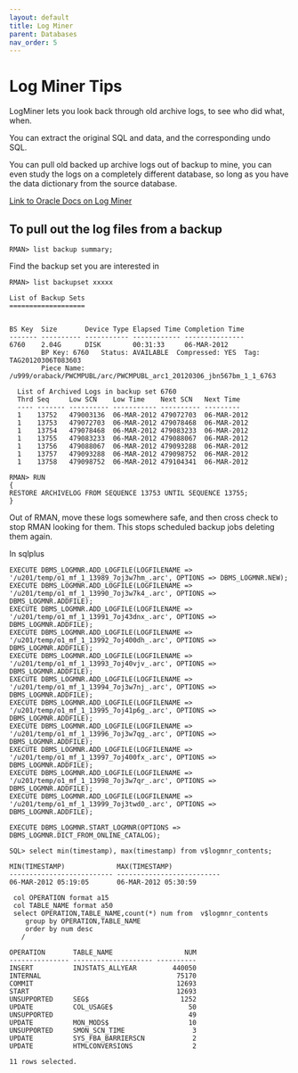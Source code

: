```yaml
---
layout: default
title: Log Miner
parent: Databases
nav_order: 5
---
```


# Log Miner Tips 

LogMiner lets you look back through old archive logs, to see who did what, when.

You can extract the original SQL and data, and the corresponding undo SQL.

You can pull old backed up archive logs out of backup to mine, you can even study the logs on a completely different database, so long as you have the data dictionary from the source database.

[Link to Oracle Docs on Log Miner](http://docs.oracle.com/cd/E11882_01/server.112/e22490/logminer.htm#i1015913)

## To pull out the log files from a backup

```
RMAN> list backup summary;

```

Find the backup set you are interested in

```
RMAN> list backupset xxxxx

List of Backup Sets
===================


BS Key  Size       Device Type Elapsed Time Completion Time
------- ---------- ----------- ------------ ---------------
6760    2.04G      DISK        00:31:33     06-MAR-2012
        BP Key: 6760   Status: AVAILABLE  Compressed: YES  Tag: TAG20120306T083603
        Piece Name: /u999/oraback/PWCMPUBL/arc/PWCMPUBL_arc1_20120306_jbn567bm_1_1_6763

  List of Archived Logs in backup set 6760
  Thrd Seq     Low SCN    Low Time    Next SCN   Next Time
  ---- ------- ---------- ----------- ---------- ---------
  1    13752   479003136  06-MAR-2012 479072703  06-MAR-2012
  1    13753   479072703  06-MAR-2012 479078468  06-MAR-2012
  1    13754   479078468  06-MAR-2012 479083233  06-MAR-2012
  1    13755   479083233  06-MAR-2012 479088067  06-MAR-2012
  1    13756   479088067  06-MAR-2012 479093288  06-MAR-2012
  1    13757   479093288  06-MAR-2012 479098752  06-MAR-2012
  1    13758   479098752  06-MAR-2012 479104341  06-MAR-2012

RMAN> RUN
{
RESTORE ARCHIVELOG FROM SEQUENCE 13753 UNTIL SEQUENCE 13755;
}
```

Out of RMAN, move these logs somewhere safe, and then cross check to stop RMAN looking for them. This stops scheduled backup jobs deleting them again.

In sqlplus

```
EXECUTE DBMS_LOGMNR.ADD_LOGFILE(LOGFILENAME => '/u201/temp/o1_mf_1_13989_7oj3w7hm_.arc', OPTIONS => DBMS_LOGMNR.NEW);
EXECUTE DBMS_LOGMNR.ADD_LOGFILE(LOGFILENAME => '/u201/temp/o1_mf_1_13990_7oj3w7k4_.arc', OPTIONS => DBMS_LOGMNR.ADDFILE);
EXECUTE DBMS_LOGMNR.ADD_LOGFILE(LOGFILENAME => '/u201/temp/o1_mf_1_13991_7oj43dnx_.arc', OPTIONS => DBMS_LOGMNR.ADDFILE);
EXECUTE DBMS_LOGMNR.ADD_LOGFILE(LOGFILENAME => '/u201/temp/o1_mf_1_13992_7oj400dh_.arc', OPTIONS => DBMS_LOGMNR.ADDFILE);
EXECUTE DBMS_LOGMNR.ADD_LOGFILE(LOGFILENAME => '/u201/temp/o1_mf_1_13993_7oj40vjv_.arc', OPTIONS => DBMS_LOGMNR.ADDFILE);
EXECUTE DBMS_LOGMNR.ADD_LOGFILE(LOGFILENAME => '/u201/temp/o1_mf_1_13994_7oj3w7nj_.arc', OPTIONS => DBMS_LOGMNR.ADDFILE);
EXECUTE DBMS_LOGMNR.ADD_LOGFILE(LOGFILENAME => '/u201/temp/o1_mf_1_13995_7oj41p6g_.arc', OPTIONS => DBMS_LOGMNR.ADDFILE);
EXECUTE DBMS_LOGMNR.ADD_LOGFILE(LOGFILENAME => '/u201/temp/o1_mf_1_13996_7oj3w7qg_.arc', OPTIONS => DBMS_LOGMNR.ADDFILE);
EXECUTE DBMS_LOGMNR.ADD_LOGFILE(LOGFILENAME => '/u201/temp/o1_mf_1_13997_7oj400fx_.arc', OPTIONS => DBMS_LOGMNR.ADDFILE);
EXECUTE DBMS_LOGMNR.ADD_LOGFILE(LOGFILENAME => '/u201/temp/o1_mf_1_13998_7oj3w7qr_.arc', OPTIONS => DBMS_LOGMNR.ADDFILE);
EXECUTE DBMS_LOGMNR.ADD_LOGFILE(LOGFILENAME => '/u201/temp/o1_mf_1_13999_7oj3twd0_.arc', OPTIONS => DBMS_LOGMNR.ADDFILE);

EXECUTE DBMS_LOGMNR.START_LOGMNR(OPTIONS => DBMS_LOGMNR.DICT_FROM_ONLINE_CATALOG);

SQL> select min(timestamp), max(timestamp) from v$logmnr_contents;

MIN(TIMESTAMP)             MAX(TIMESTAMP)
-------------------------- --------------------------
06-MAR-2012 05:19:05       06-MAR-2012 05:30:59

 col OPERATION format a15
 col TABLE_NAME format a50
 select OPERATION,TABLE_NAME,count(*) num from  v$logmnr_contents
    group by OPERATION,TABLE_NAME
    order by num desc
   /

OPERATION       TABLE_NAME                  NUM
--------------- -------------------- ----------
INSERT          INJSTATS_ALLYEAR         440050
INTERNAL                                  75170
COMMIT                                    12693
START                                     12693
UNSUPPORTED     SEG$                       1252
UPDATE          COL_USAGE$                   50
UNSUPPORTED                                  49
UPDATE          MON_MODS$                    10
UNSUPPORTED     SMON_SCN_TIME                 3
UPDATE          SYS_FBA_BARRIERSCN            2
UPDATE          HTMLCONVERSIONS               2

11 rows selected.
```
